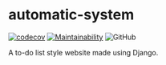 # automatic-system
[![codecov](https://codecov.io/gh/ElementalJJ/automatic-system/branch/main/graph/badge.svg?token=ZqQaGRZ2SC)](https://codecov.io/gh/ElementalJJ/automatic-system)
[![Maintainability](https://api.codeclimate.com/v1/badges/a191b201397edf4edf24/maintainability)](https://codeclimate.com/github/ElementalJJ/automatic-system/maintainability)
![GitHub](https://img.shields.io/github/license/ElementalJJ/automatic-system?color=blue)

A to-do list style website made using Django.
